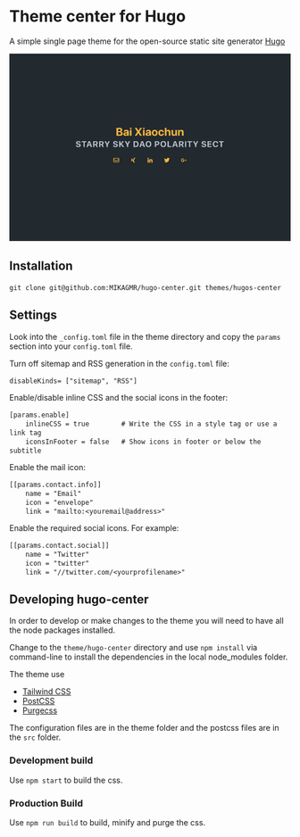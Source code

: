 # Theme center for Hugo

A simple single page theme for the open-source static site generator [Hugo](https://gohugo.io/)

![Theme Hugo center](images/tn.png)

## Installation

    git clone git@github.com:MIKAGMR/hugo-center.git themes/hugos-center
    


## Settings
Look into the ```_config.toml``` file in the theme directory and copy the ```params``` section into your ```config.toml``` file.

Turn off sitemap and RSS generation in the ```config.toml``` file:

    disableKinds= ["sitemap", "RSS"]

Enable/disable inline CSS and the social icons in the footer:

    [params.enable]
        inlineCSS = true        # Write the CSS in a style tag or use a link tag
        iconsInFooter = false   # Show icons in footer or below the subtitle

Enable the mail icon:

    [[params.contact.info]]
        name = "Email"
        icon = "envelope"
        link = "mailto:<youremail@address>"

Enable the required social icons. For example:

    [[params.contact.social]]
        name = "Twitter"
        icon = "twitter"
        link = "//twitter.com/<yourprofilename>"

## Developing hugo-center

In order to develop or make changes to the theme you will need to have all the node packages installed.

Change to the ```theme/hugo-center``` directory and use ```npm install``` via command-line to install the dependencies in the local node_modules folder.

The theme use 
+ [Tailwind CSS](https://tailwindcss.com/)
+ [PostCSS](http://postcss.org/)
+ [Purgecss](https://www.purgecss.com/)

The configuration files are in the theme folder and the postcss files are in the ```src``` folder.


### Development build

Use ```npm start``` to build the css.

### Production Build

Use ```npm run build``` to build, minify and purge the css.
